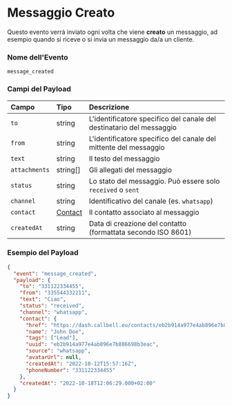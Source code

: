 # Messaggio Creato

Questo evento verrà inviato ogni volta che viene **creato** un messaggio, ad esempio quando si riceve o si invia un messaggio da/a un cliente.

### Nome dell'Evento

`message_created`

### Campi del Payload

| Campo         | Tipo                                           | Descrizione                                                          |
| :------------ | :--------------------------------------------- | :------------------------------------------------------------------- |
| `to`          | string                                         | L'identificatore specifico del canale del destinatario del messaggio |
| `from`        | string                                         | L'identificatore specifico del canale del mittente del messaggio     |
| `text`        | string                                         | Il testo del messaggio                                               |
| `attachments` | string[]                                       | Gli allegati del messaggio                                           |
| `status`      | string                                         | Lo stato del messaggio. Può essere solo `received` o `sent`          |
| `channel`     | string                                         | Identificativo del canale (es. `whatsapp`)                           |
| `contact`     | [Contact](/api/reference/object_types/contact) | Il contatto associato al messaggio                                   |
| `createdAt`   | string                                         | Data di creazione del contatto (formattata secondo ISO 8601)         |

### Esempio del Payload

```json title=payload.json
{
  "event": "message_created",
  "payload": {
    "to": "331122334455",
    "from": "335544332211",
    "text": "Ciao",
    "status": "received",
    "channel": "whatsapp",
    "contact": {
      "href": "https://dash.callbell.eu/contacts/eb2b914a977e4ab896e7b886698b3eac",
      "name": "John Doe",
      "tags": ["Lead"],
      "uuid": "eb2b914a977e4ab896e7b886698b3eac",
      "source": "whatsapp",
      "avatarUrl": null,
      "createdAt": "2022-10-12T15:57:16Z",
      "phoneNumber": "331122334455"
    },
    "createdAt": "2022-10-18T12:06:29.000+02:00"
  }
}
```